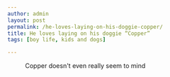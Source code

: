 ```yaml
---
author: admin
layout: post
permalink: /he-loves-laying-on-his-doggie-copper/
title: He loves laying on his doggie “Copper”
tags: [boy life, kids and dogs]

---
```



<figure>
	<img src="http://distilleryimage7.s3.amazonaws.com/f019540ced5511e28b9a22000a1f9d42_7.jpg" alt="" />
	<figcaption>Copper doesn't even really seem to mind</figcaption>
</figure>